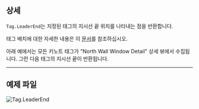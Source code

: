 ## 상세
`Tag.LeaderEnd`는 지정된 태그의 지시선 끝 위치를 나타내는 점을 반환합니다.

태그 배치에 대한 자세한 내용은 이 [문서](https://help.autodesk.com/view/RVT/2025/KOR/?guid=GUID-555BB05A-3AFB-470D-BA3A-3A6C18ADD2A0)를 참조하십시오.

아래 예에서는 모든 키노트 태그가 "North Wall Window Detail" 상세 뷰에서 수집됩니다. 그런 다음 태그의 지시선 끝이 반환됩니다.
___
## 예제 파일

![Tag.LeaderEnd](./Revit.Elements.Tag.LeaderEnd_img.jpg)
